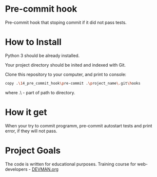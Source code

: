 # Pre-commit hook

Pre-commit hook that stoping commit if it did not pass tests.

# How to Install

Python 3 should be already installed. 

Your project directory should be inited and indexed with Git.

Clone this repository to your computer, and print to console:

```bash
copy .\14_pre_commit_hook\pre-commit .\project_name\.git\hooks
```
where .\ - part of path to directory.

# How it get

When your try to commit programm, pre-commit autostart tests and print error, if they will not pass.

# Project Goals

The code is written for educational purposes. Training course for web-developers - [DEVMAN.org](https://devman.org)

